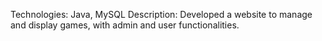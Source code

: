 Technologies: Java, MySQL
Description: Developed a website to manage and display
games, with admin and user functionalities.

